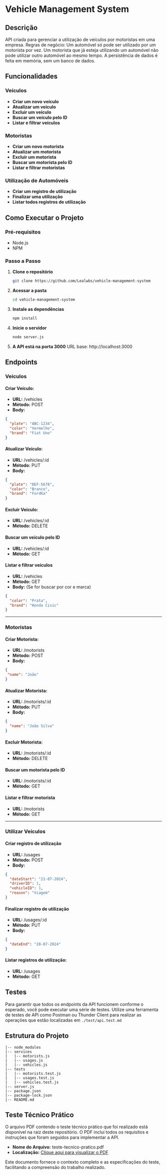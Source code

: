 # Vehicle Management System 

## Descrição
API criada para gerenciar a utilização de veículos por motoristas em uma empresa.
Regras de negócio: Um automóvel só pode ser utilizado por um motorista por vez. 
Um motorista que já esteja utilizando um automóvel não pode utilizar outro automóvel ao mesmo tempo.
A persistência de dados é feita em memória, sem um banco de dados.

## Funcionalidades
### Veículos
- **Criar um novo veículo**
- **Atualizar um veículo**
- **Excluir um veículo**
- **Buscar um veículo pelo ID**
- **Listar e filtrar veículos**

### Motoristas
- **Criar um novo motorista**
- **Atualizar um motorista**
- **Excluir um motorista**
- **Buscar um motorista pelo ID**
- **Listar e filtrar motoristas**

### Utilização de Automóveis
- **Criar um registro de utilização**
- **Finalizar uma utilização**
- **Listar todos registros de utilização**

## Como Executar o Projeto

### Pré-requisitos
- Node.js
- NPM

### Passo a Passo

1. **Clone o repositório**
   ```bash
   git clone https://github.com/Lealwbs/vehicle-management-system
   ```

2. **Acessar a pasta**
   ```bash
   cd vehicle-management-system
   ```

3. **Instale as dependências**
   ```bash
   npm install
   ```

4. **Inicie o servidor**
   ```bash
   node server.js
   ```
   
5. **A API está na porta 3000**
URL base: http://localhost:3000

## Endpoints
### Veiculos

#### **Criar Veículo:**
- **URL:** /vehicles 
- **Método:** POST
- **Body:**
```json
{
  "plate": "ABC-1234",
  "color": "Vermelho",
  "brand": "Fiat Uno"
}
```

#### **Atualizar Veículo:**
- **URL:** /vehicles/:id
- **Método:** PUT
- **Body:**
```json
{
  "plate": "DEF-5678",
  "color": "Branco",
  "brand": "FordKa"
}
```

#### **Excluir Veículo:**
- **URL:** /vehicles/:id
- **Método:** DELETE

#### **Buscar um veículo pelo ID**
- **URL:** /vehicles/:id
- **Método:** GET

#### **Listar e filtrar veículos**
- **URL:** /vehicles
- **Método:** GET
- **Body:** (Se for buscar por cor e marca)
```json
{
  "color": "Prata",
  "brand": "Honda Civic"
}
```
<hr>

### Motoristas

#### **Criar Motorista:**
- **URL:** /motorists 
- **Método:** POST
- **Body:**
```json
{
 "name": "João"
}
```

#### **Atualizar Motorista:**
- **URL:** /motorists/:id
- **Método:** PUT
- **Body:**
```json
{
  "name": "João Silva"
}
```

#### **Excluir Motorista:**
- **URL:** /motorists/:id
- **Método:** DELETE

#### **Buscar um motorista pelo ID**
- **URL:** /motorists/:id
- **Método:** GET

#### **Listar e filtrar motorista**
- **URL:** /motorists
- **Método:** GET

<hr>

### Utilizar Veículos

#### **Criar registro de utilização**
- **URL:** /usages 
- **Método:** POST
- **Body:**
```json
{
  "dateStart": "21-07-2024",
  "driverID": 1,
  "vehicleID": 1,
  "reason": "Viagem"
}
```

#### **Finalizar registro de utilização**
- **URL:** /usages/:id
- **Método:** PUT
- **Body:**
```json
{
  "dateEnd": "28-07-2024"
}
```

#### **Listar registros de utilização:**
- **URL:** /usages
- **Método:** GET

## Testes

Para garantir que todos os endpoints da API funcionem conforme o esperado, você pode executar uma série de testes. Utilize uma ferramenta de testes de API como Postman ou Thunder Client para realizar as operações que estão localizadas em ```./test/api.test.md```

## Estrutura do Projeto
```
|-- node_modules
|-- services
|   |-- motorists.js
|   |-- usages.js
|   |-- vehicles.js
|-- tests
|   |-- motorists.test.js
|   |-- usages.test.js
|   |-- vehicles.test.js
|-- server.js
|-- package.json
|-- package-lock.json
|-- README.md
```
## Teste Técnico Prático

O arquivo PDF contendo o teste técnico prático que foi realizado está disponível na raiz deste repositório. O PDF inclui todos os requisitos e instruções que foram seguidos para implementar a API.

- **Nome do Arquivo:** teste-tecnico-pratico.pdf
- **Localização:** [Clique aqui para visualizar o PDF](./Backend-TTP.pdf)

Este documento fornece o contexto completo e as especificações do teste, facilitando a compreensão do trabalho realizado.
